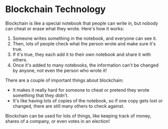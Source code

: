 # Blockchain Technology

Blockchain is like a special notebook that people can write in, but nobody can cheat or erase what they wrote. Here's how it works:

1. Someone writes something in the notebook, and everyone can see it.
2. Then, lots of people check what the person wrote and make sure it's true.
3. If it's true, they each add it to their own notebook and share it with others.
4. Once it's added to many notebooks, the information can't be changed by anyone, not even the person who wrote it!

There are a couple of important things about blockchain:

* It makes it really hard for someone to cheat or pretend they wrote something that they didn't.
* It's like having lots of copies of the notebook, so if one copy gets lost or changed, there are still many others to check against.

Blockchain can be used for lots of things, like keeping track of money, shares of a company, or even votes in an election!
